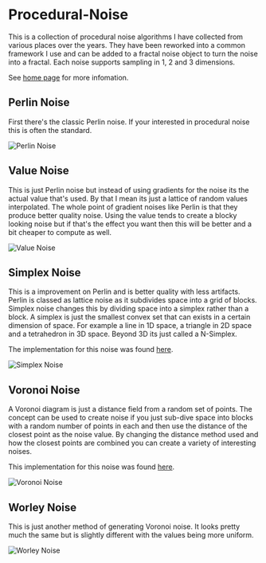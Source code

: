 # Procedural-Noise

This is a collection of procedural noise algorithms I have collected from various places over the years. They have been reworked into a common framework I use and can be added to a fractal noise object to turn the noise into a fractal. Each noise supports sampling in 1, 2 and 3 dimensions.

See [home page](https://www.digital-dust.com/single-post/2017/03/14/Procedural-noise-in-Unity) for more infomation.

## Perlin Noise

First there's the classic Perlin noise. If your interested in procedural noise this is often the standard.

![Perlin Noise](https://static.wixstatic.com/media/1e04d5_ec27afe6b0ec4bf7ae51672888e4c214~mv2.png/v1/fill/w_275,h_275,al_c,usm_0.66_1.00_0.01/1e04d5_ec27afe6b0ec4bf7ae51672888e4c214~mv2.png)

## Value Noise

This is just Perlin noise but instead of using gradients for the noise its the actual value that's used. By that I mean its just a lattice of random values interpolated. The whole point of gradient noises like Perlin is that they produce better quality noise. Using the value tends to create a blocky looking noise but if that's the effect you want then this will be better and a bit cheaper to compute as well.

![Value Noise](https://static.wixstatic.com/media/1e04d5_b893fbaf53bd439bba5d9feb3a6f9636~mv2.png/v1/fill/w_275,h_275,al_c,usm_0.66_1.00_0.01/1e04d5_b893fbaf53bd439bba5d9feb3a6f9636~mv2.png)

## Simplex Noise

This is a improvement on Perlin and is better quality with less artifacts. Perlin is classed as lattice noise as it subdivides space into a grid of blocks. Simplex noise changes this by dividing space into a simplex rather than a block. A simplex is just the smallest convex set that can exists in a certain dimension of space. For example a line in 1D space, a triangle in 2D space and a tetrahedron in 3D space. Beyond 3D its just called a N-Simplex.

The implementation for this noise was found [here](http://staffwww.itn.liu.se/~stegu/aqsis/aqsis-newnoise/).

![Simplex Noise](https://static.wixstatic.com/media/1e04d5_ed63deb128a8422bba2b7acf03cff84c~mv2.png/v1/fill/w_275,h_275,al_c,usm_0.66_1.00_0.01/1e04d5_ed63deb128a8422bba2b7acf03cff84c~mv2.png)

## Voronoi Noise

A Voronoi diagram is just a distance field from a random set of points. The concept can be used to create noise if you just sub-dive space into blocks with a random number of points in each and then use the distance of the closest point as the noise value. By changing the distance method used and how the closest points are combined you can create a variety of interesting noises.

This implementation for this noise was found [here](https://aftbit.com/cell-noise-2/).

![Voronoi Noise](https://static.wixstatic.com/media/1e04d5_8804faa39b2c454dbbaa586f46eaa6af~mv2.png/v1/fill/w_275,h_275,al_c,usm_0.66_1.00_0.01/1e04d5_8804faa39b2c454dbbaa586f46eaa6af~mv2.png)

## Worley Noise

This is just another method of generating Voronoi noise. It looks pretty much the same but is slightly different with the values being more uniform.

![Worley Noise](https://static.wixstatic.com/media/1e04d5_92e6d17b7d1f4dfaa717d66207875539~mv2.png/v1/fill/w_275,h_275,al_c,usm_0.66_1.00_0.01/1e04d5_92e6d17b7d1f4dfaa717d66207875539~mv2.png)
